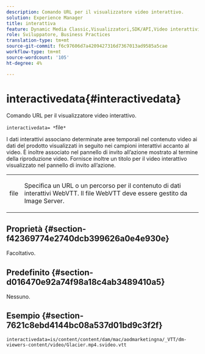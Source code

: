 ```yaml
---
description: Comando URL per il visualizzatore video interattivo.
solution: Experience Manager
title: interattiva
feature: Dynamic Media Classic,Visualizzatori,SDK/API,Video interattivi
role: Sviluppatore, Business Practices
translation-type: tm+mt
source-git-commit: f6c97606d7a4209427316d7367013ad9585a5cae
workflow-type: tm+mt
source-wordcount: '105'
ht-degree: 4%

---
```



# interactivedata{#interactivedata}

Comando URL per il visualizzatore video interattivo.

`interactivedata= *`file`*`

I dati interattivi associano determinate aree temporali nel contenuto video ai dati del prodotto visualizzati in seguito nei campioni interattivi accanto al video. È inoltre associato nel pannello di invito all’azione mostrato al termine della riproduzione video. Fornisce inoltre un titolo per il video interattivo visualizzato nel pannello di invito all’azione.

<table id="table_C616483932C2482CA9794DDD7313FD7C"> 
 <tbody> 
  <tr> 
   <td colname="col1"> <p> <span class="codeph"> <span class="varname"> file</span> </span> </p> </td> 
   <td colname="col2"> <p> Specifica un URL o un percorso per il contenuto di dati interattivi WebVTT. Il file WebVTT deve essere gestito da Image Server. </p> </td> 
  </tr> 
 </tbody> 
</table>

## Proprietà {#section-f42369774e2740dcb399626a0e4e930e}

Facoltativo.

## Predefinito {#section-d016470e92a74f98a18c4ab3489410a5}

Nessuno.

## Esempio {#section-7621c8ebd4144bc08a537d01bd9c3f2f}

```
interactivedata=is/content/content/dam/mac/aodmarketingna/_VTT/dm-viewers-content/video/Glacier.mp4.svideo.vtt
```

